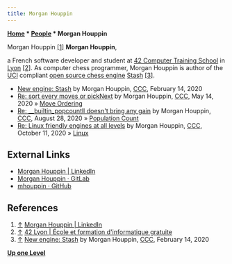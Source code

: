 ```yaml
---
title: Morgan Houppin
---
```

**[Home](Home "Home") \* [People](People "People") \* Morgan Houppin**



 [](https://www.linkedin.com/in/morgan-houppin-5587a0197/) Morgan Houppin <a id="cite-note-1" href="#cite-ref-1">[1]</a> 
**Morgan Houppin**,  

a French software developer and student at [42 Computer Training School](https://en.wikipedia.org/wiki/42_(school)) in [Lyon](https://en.wikipedia.org/wiki/Lyon) <a id="cite-note-2" href="#cite-ref-2">[2]</a>.
As computer chess programmer, Morgan Houppin is author of the [UCI](UCI "UCI") compliant [open source chess engine](Category:Open_Source "Category:Open Source") [Stash](Stash "Stash") <a id="cite-note-3" href="#cite-ref-3">[3]</a>.






* [New engine: Stash](http://www.talkchess.com/forum3/viewtopic.php?f=2&t=73092) by Morgan Houppin, [CCC](CCC "CCC"), February 14, 2020
* [Re: sort every moves or pickNext](http://www.talkchess.com/forum3/viewtopic.php?f=7&t=73930&start=3) by Morgan Houppin, [CCC](CCC "CCC"), May 14, 2020 » [Move Ordering](Move_Ordering "Move Ordering")
* [Re: \_\_builtin\_popcountll doesn't bring any gain](http://www.talkchess.com/forum3/viewtopic.php?f=7&t=74918&start=1) by Morgan Houppin, [CCC](CCC "CCC"), August 28, 2020 » [Population Count](Population_Count "Population Count")
* [Re: Linux friendly engines at all levels](http://www.talkchess.com/forum3/viewtopic.php?f=7&t=69693&start=27) by Morgan Houppin, [CCC](CCC "CCC"), October 11, 2020 » [Linux](Linux "Linux")


## External Links


* [Morgan Houppin | LinkedIn](https://www.linkedin.com/in/morgan-houppin-5587a0197/)
* [Morgan Houppin · GitLab](https://gitlab.com/mhouppin)
* [mhouppin · GitHub](https://github.com/mhouppin)


## References


1. <a id="cite-ref-1" href="#cite-note-1">↑</a> [Morgan Houppin | LinkedIn](https://www.linkedin.com/in/morgan-houppin-5587a0197/)
2. <a id="cite-ref-2" href="#cite-note-2">↑</a> [42 Lyon | École et formation d'informatique gratuite](https://www.42lyon.fr/)
3. <a id="cite-ref-3" href="#cite-note-3">↑</a> [New engine: Stash](http://www.talkchess.com/forum3/viewtopic.php?f=2&t=73092) by Morgan Houppin, [CCC](CCC "CCC"), February 14, 2020

**[Up one Level](People "People")**







 
